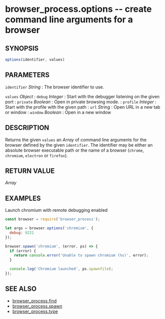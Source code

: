 # browser_process.options -- create command line arguments for a browser
## SYNOPSIS

```js
options(identifier, values)
```

## PARAMETERS

`identifier` *String*
:   The browser identifier to use.

`values` *Object*
:   `debug` *Integer*
:       Start with the debugger listening on the given port
:   `private` *Boolean*
:       Open in private browsing mode.
:   `profile` *Integer*
:       Start with the profile with the given path
:   `url` *String*
:       Open URL in a new tab or window
:   `window` *Boolean*
:       Open in a new window

## DESCRIPTION

Returns the given `values` an *Array* of command line arguments for the
browser defined by the given `identifier`. The identifier may be either an
absolute browser executable path or the name of a browser (`chrome`,
`chromium`, `electron` or `firefox`).

## RETURN VALUE

*Array*

## EXAMPLES

Launch chromium with remote debugging enabled

```js
const browser = require('browser_process');

let args = browser.options('chromium', {
  debug: 9222
});

browser.spawn('chromium', (error, ps) => {
  if (error) {
    return console.error('Unable to spawn chromium (%s)', error);
  }

  console.log('Chromium launched', ps.spawnfile);
});
```

## SEE ALSO

- [browser_process.find](browser_process.find.3.md)
- [browser_process.spawn](browser_process.spawn.3.md)
- [browser_process.type](browser_process.type.3.md)
